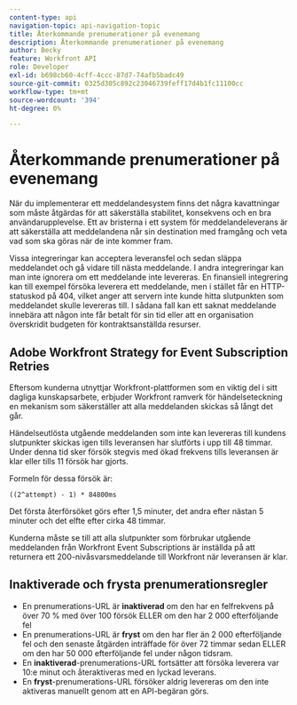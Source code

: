 ```yaml
---
content-type: api
navigation-topic: api-navigation-topic
title: Återkommande prenumerationer på evenemang
description: Återkommande prenumerationer på evenemang
author: Becky
feature: Workfront API
role: Developer
exl-id: b698cb60-4cff-4ccc-87d7-74afb5badc49
source-git-commit: 0325d305c892c23046739feff17d4b1fc11100cc
workflow-type: tm+mt
source-wordcount: '394'
ht-degree: 0%

---
```


# Återkommande prenumerationer på evenemang

När du implementerar ett meddelandesystem finns det några kavattningar som måste åtgärdas för att säkerställa stabilitet, konsekvens och en bra användarupplevelse. Ett av bristerna i ett system för meddelandeleverans är att säkerställa att meddelandena når sin destination med framgång och veta vad som ska göras när de inte kommer fram.

Vissa integreringar kan acceptera leveransfel och sedan släppa meddelandet och gå vidare till nästa meddelande.  I andra integreringar kan man inte ignorera om ett meddelande inte levereras. En finansiell integrering kan till exempel försöka leverera ett meddelande, men i stället får en HTTP-statuskod på 404, vilket anger att servern inte kunde hitta slutpunkten som meddelandet skulle levereras till. I sådana fall kan ett saknat meddelande innebära att någon inte får betalt för sin tid eller att en organisation överskridit budgeten för kontraktsanställda resurser.

## Adobe Workfront Strategy for Event Subscription Retries

Eftersom kunderna utnyttjar Workfront-plattformen som en viktig del i sitt dagliga kunskapsarbete, erbjuder Workfront ramverk för händelseteckning en mekanism som säkerställer att alla meddelanden skickas så långt det går.

Händelseutlösta utgående meddelanden som inte kan levereras till kundens slutpunkter skickas igen tills leveransen har slutförts i upp till 48 timmar. Under denna tid sker försök stegvis med ökad frekvens tills leveransen är klar eller tills 11 försök har gjorts.

Formeln för dessa försök är:

`((2^attempt) - 1) * 84800ms`

Det första återförsöket görs efter 1,5 minuter, det andra efter nästan 5 minuter och det elfte efter cirka 48 timmar.

Kunderna måste se till att alla slutpunkter som förbrukar utgående meddelanden från Workfront Event Subscriptions är inställda på att returnera ett 200-nivåsvarsmeddelande till Workfront när leveransen är klar.

## Inaktiverade och frysta prenumerationsregler

* En prenumerations-URL är **inaktiverad** om den har en felfrekvens på över 70 % med över 100 försök ELLER om den har 2 000 efterföljande fel
* En prenumerations-URL är **fryst** om den har fler än 2 000 efterföljande fel och den senaste åtgärden inträffade för över 72 timmar sedan ELLER om den har 50 000 efterföljande fel under någon tidsram.
* En **inaktiverad**-prenumerations-URL fortsätter att försöka leverera var 10:e minut och återaktiveras med en lyckad leverans.
* En **fryst**-prenumerations-URL försöker aldrig levereras om den inte aktiveras manuellt genom att en API-begäran görs.



<!--

## Handling Failed Event-Triggered Outbound Messages

The following flowchart shows the strategy for reattempting message deliveries with Workfront Event Subscriptions:

![](assets/event-subscription-circuit-breaker-retries-350x234.png)

The following explanations correspond with the steps depicted in the flowchart:

1. Message fails to be delivered. 
1. Message delivery failure information is logged.

   All failed attempts to deliver a message are logged so that debugging may be performed to determine the root cause of a given failure or series of failures. 

1. URL failures incremented. 
1. Message attempt count is incremented. 
1. Calculate the delay until this message's delivery will be attempted again. 
1. Message is placed onto the message retry queue.

   As shown in the preceding flowchart, the message queue used for processing message delivery retries is a separate queue from the one that processes the initial delivery attempt for each message. This allows the near real-time flow of messages to continue unimpeded by the failure of any subset of messages. 

1. URL circuit status is evaluated. One of the following occurs:

   * If the circuit is open and not allowing deliveries at this time, restart the process at step 5.
   * If the circuit is half-open, this implies that our circuit is currently open, but enough time has passed to allow testing of the URL to see if the problem with delivering to it has been resolved.
   * If the message delivery attempt limits have been reached (48 hours of retrying) then the message is dropped

1. If the URL circuit is closed and allowing deliveries, attempt to deliver the message. If this delivery fails, the message will restart at step 1 

1. If the URL circuit is closed and allowing deliveries, attempt to deliver the message. If this delivery fails, the message will restart at step 1.
   -->

